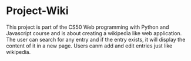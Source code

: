 # Project-Wiki
This project is part of the CS50 Web programming with Python and Javascript course and is about creating a wikipedia like web application. 
The user can search for any entry and if the entry exists, it will display the content of it in a new page. Users canm add and edit entries just like wikipedia.
